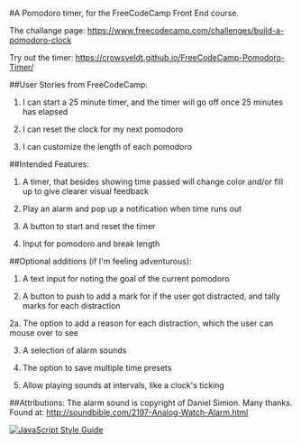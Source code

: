 #A Pomodoro timer, for the FreeCodeCamp Front End course.

The challange page: https://www.freecodecamp.com/challenges/build-a-pomodoro-clock

Try out the timer: https://crowsveldt.github.io/FreeCodeCamp-Pomodoro-Timer/

##User Stories from FreeCodeCamp:

  1. I can start a 25 minute timer, and the timer will go off once 25 minutes has elapsed

  2. I can reset the clock for my next pomodoro

  3. I can customize the length of each pomodoro

##Intended Features:

  1. A timer, that besides showing time passed will change color and/or fill up to give clearer visual feedback

  2. Play an alarm and pop up a notification when time runs out

  3. A button to start and reset the timer

  4. Input for pomodoro and break length

##Optional additions (if I'm feeling adventurous):

  1. A text input for noting the goal of the current pomodoro

  2. A button to push to add a mark for if the user got distracted, and tally marks for each distraction
  
  2a. The option to add a reason for each distraction, which the user can mouse over to see
  
  3. A selection of alarm sounds
  
  4. The option to save multiple time presets
  
  5. Allow playing sounds at intervals, like a clock's ticking

##Attributions:
  The alarm sound is copyright of Daniel Simion. Many thanks. Found at: http://soundbible.com/2197-Analog-Watch-Alarm.html


[![JavaScript Style Guide](https://img.shields.io/badge/code_style-standard-brightgreen.svg)](https://standardjs.com)
